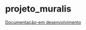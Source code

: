 # projeto_muralis

[Documentação-em desenvolvimento](https://docs.google.com/document/d/1d4kv7eXMQl2XAadVnQPsh0d2UJo_1JQpQS54pWFyb4U/edit?tab=t.0)
